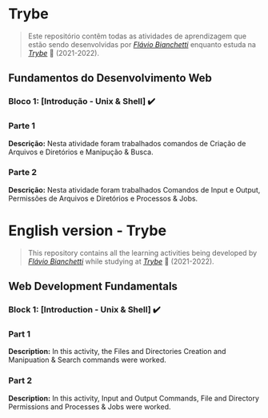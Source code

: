 # Trybe

> Este repositório contêm todas as atividades de aprendizagem que estão sendo desenvolvidas por  _[Flávio Bianchetti](https://www.linkedin.com/in/flaviobianchetti/)_ enquanto estuda na _[Trybe](https://www.betrybe.com/)_ :rocket: (2021-2022).

## Fundamentos do Desenvolvimento Web 


### Bloco 1: [Introdução - Unix & Shell] :heavy_check_mark:

### Parte 1

**Descrição:** Nesta atividade foram trabalhados comandos de Criação de Arquivos e Diretórios e Manipução & Busca.

### Parte 2

**Descrição:** Nesta atividade foram trabalhados Comandos de Input e Output, Permissões de Arquivos e Diretórios e Processos & Jobs.

# English version - Trybe

> This repository contains all the learning activities being developed by _[Flávio Bianchetti](https://www.linkedin.com/in/flaviobianchetti/)_ while studying at _[Trybe](https://www.betrybe.com/)_ :rocket: (2021-2022).

## Web Development Fundamentals 


### Block 1: [Introduction - Unix & Shell] :heavy_check_mark:

### Part 1

**Description:** In this activity, the Files and Directories Creation and Manipuation & Search commands were worked.

### Part 2

**Description:** In this activity, Input and Output Commands, File and Directory Permissions and Processes & Jobs were worked.